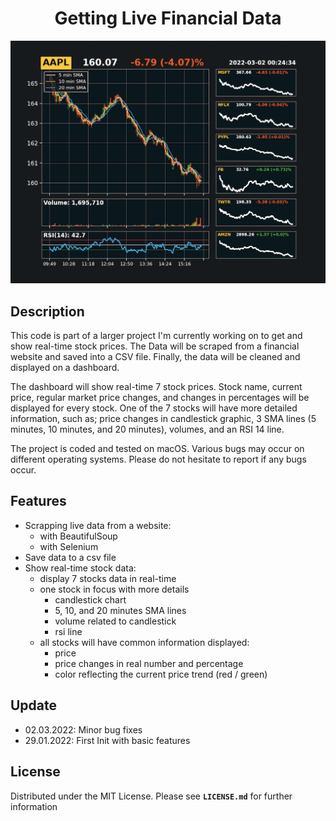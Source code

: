 <h1 align="center">Getting Live Financial Data</h1>

![Image](live-financial-data.png)

## Description

This code is part of a larger project I'm currently working on to get and show real-time stock prices. 
The Data will be scraped from a financial website and saved into a CSV file. Finally, the data will be cleaned
and displayed on a dashboard.

The dashboard will show real-time 7 stock prices. Stock name, current price, regular market price changes, and 
changes in percentages will be displayed for every stock. One of the 7 stocks will have more detailed information, 
such as; price changes in candlestick graphic, 3 SMA lines (5 minutes, 10 minutes, and 20 minutes), volumes, and 
an RSI 14 line.

The project is coded and tested on macOS. Various bugs may occur on different operating systems. Please do not 
hesitate to report if any bugs occur.

## Features

- Scrapping live data from a website:
  - with BeautifulSoup
  - with Selenium
- Save data to a csv file 
- Show real-time stock data:
  - display 7 stocks data in real-time
  - one stock in focus with more details
    - candlestick chart
    - 5, 10, and 20 minutes SMA lines
    - volume related to candlestick
    - rsi line
  - all stocks will have common information displayed:
    - price
    - price changes in real number and percentage
    - color reflecting the current price trend (red / green)

## Update

- 02.03.2022: Minor bug fixes
- 29.01.2022: First Init with basic features

## License

Distributed under the MIT License. Please see **`LICENSE.md`**
for further information


